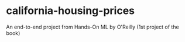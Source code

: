 # california-housing-prices
An end-to-end project from Hands-On ML by O'Reilly (1st project of the book)
